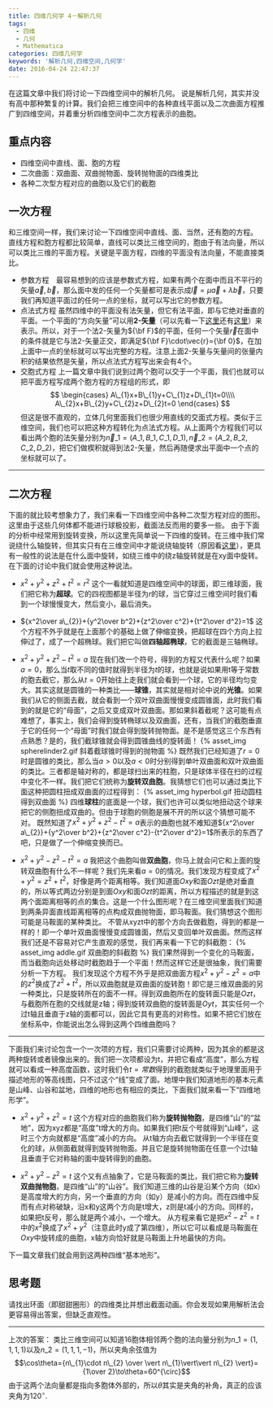 ```yaml
---
title: 四维几何学 4－解析几何
tags:
  - 四维
  - 几何
  - Mathematica
categories: 四维几何学
keywords: '解析几何,四维空间,几何学'
date: 2016-04-24 22:47:37
---
```


在这篇文章中我们将讨论一下四维空间中的解析几何。
说是解析几何，其实并没有高中那种繁复的计算。我们会把三维空间中的各种直线平面以及二次曲面方程推广到四维空间，并着重分析四维空间中二次方程表示的曲胞。
## 重点内容
* 四维空间中直线、面、胞的方程
* 二次曲面：双曲面、双曲抛物面、旋转抛物面的四维类比
* 各种二次型方程对应的曲胞以及它们的截胞
<!-- more -->

## 一次方程
和三维空间一样，我们来讨论一下四维空间中直线、面、当然，还有胞的方程。
直线方程和胞方程都比较简单，直线可以类比三维空间的，胞由于有法向量，所以可以类比三维的平面方程。关键是平面方程，四维的平面没有法向量，不能直接类比。
* 参数方程　最容易想到的应该是参数式方程，如果有两个在面中而且不平行的矢量$\vec{a},\vec{b}$，那么面中发的任何一个矢量都可是表示成$\vec{l}=\mu\vec{a}+\lambda\vec{b}$，只要我们再知道平面过的任何一点的坐标，就可以写出它的参数方程。
* 点法式方程 虽然四维中的平面没有法矢量，但它有法平面，即与它绝对垂直的平面。一个平面的“方向矢量”可以用**2-矢量**（可以先看一下[这里](http://wxyhly.github.io/2016/04/16/bivector4ds/)还有[这里](/2016/04/21/axial-vectors/)）来表示。所以，对于一个法2-矢量为${\bf F}$的平面，任何一个矢量$\vec{r}$在面中的条件就是它与法2-矢量正交，即满足${\bf F}\cdot\vec{r}={\bf 0}$，在加上面中一点的坐标就可以写出完整的方程。注意上面2-矢量与矢量间的张量内积的结果依然是矢量，所以点法式方程写出来会有4个。
* 交胞式方程 上一篇文章中我们说到过两个胞可以交于一个平面，我们也就可以把平面方程写成两个胞方程的方程组的形式，即
$$
\begin{cases}
A\_{1}x+B\_{1}y+C\_{1}z+D\_{1}t=0\\\\
A\_{2}x+B\_{2}y+C\_{2}z+D\_{2}t=0
\end{cases}
$$
但这是很不直观的，立体几何里面我们也很少用直线的交面式方程。类似于三维空间，我们也可以把这种方程转化为点法式方程。从上面两个方程我们可以看出两个胞的法矢量分别为$\vec{n}\_{1}=(A\_{1},B\_{1},C\_{1},D\_{1}),\vec{n}\_{2}=(A\_{2},B\_{2},C\_{2},D\_{2})$，把它们做楔积就得到法2-矢量，然后再随便求出平面中一个点的坐标就可以了。
***
## 二次方程
下面的就比较考想象力了，我们来看一下四维空间中各种二次型方程对应的图形。这里由于这些几何体都不能进行球极投影，截面法反而用的要多一些。
由于下面的分析中经常用到旋转变换，所以这里先简单说一下四维的旋转。在三维中我们常说绕什么轴旋转，但其实只有在三维空间中才能说绕轴旋转（原因看[这里](/2016/04/21/axial-vectors/)），更具有一般性的说法是在什么面中旋转，如绕三维中的绕z轴旋转就是在xy面中旋转。在下面的讨论中我们就会使用这种说法。
* $x^2+y^2+z^2+t^2=r^2$
这个一看就知道是四维空间中的球面，即三维球面，我们把它称为**超球**。它的四视图都是半径为$r$的球，当它穿过三维空间时我们看到一个球慢慢变大，然后变小，最后消失。

* ${x^2\over a\_{2}}+{y^2\over b^2}+{z^2\over c^2}+{t^2\over d^2}=1$
这个方程不外乎就是在上面那个的基础上做了伸缩变换，把超球在四个方向上拉伸过了，成了一个超椭球。我们把它叫做**四轴超椭球**，它的截面是三轴椭球。

* $x^2+y^2+z^2-t^2=a$
现在我们改一个符号，得到的方程又代表什么呢？如果$a=0$，那么当$t$取不同的值时就得到半径为$t$的球，也就是说如果用t等于常数的胞去截它，那么从$t=0$开始往上走我们就会看到一个球，它的半径均匀变大。其实这就是圆锥的一种类比——**球锥**，其实就是相对论中说的**光锥**。如果我们从它的侧面去截，就会看到一个双叶双曲面慢慢变成圆锥面，此时我们看到的就是它的“母面”，之后又变成双叶双曲面。那如果斜着截呢？这可能有点难想了，事实上，我们会得到旋转椭球以及双曲面，还有，当我们的截胞垂直于它的任何一个“母面”时我们就会得到旋转抛物面。是不是感觉这三个东西有点熟悉？是的，我们截球锥就会得到圆锥曲线的旋转面！
{% asset_img spherelinder2.gif 斜着截球锥时得到的抛物面 %}
既然我们已经知道了$r=0$时是圆锥的类比，那么当$a\gt0$以及$a\lt0$时分别得到单叶双曲面和双叶双曲面的类比。三者都是轴对称的，都是球扫出来的柱胞，只是球体半径在扫的过程中变化不一样。我们把它们统称为**旋转双曲胞**。我猜想它们也可以通过类比下面这种把圆柱扭成双曲面的过程得到：
{% asset_img hyperbol.gif 扭动圆柱得到双曲面 %}
四维**球柱**的底面是一个球，我们也许可以类似地扭动这个球来把它的侧胞扭成双曲的。但由于球胞的侧胞是展不开的所以这个猜想可能不对。
既然知道了$x^2+y^2+z^2-t^2=a$表示的曲胞也就不难知道${x^2\over a\_{2}}+{y^2\over b^2}+{z^2\over c^2}-{t^2\over d^2}=1$所表示的东西了吧，只是做了一个伸缩变换而已。

* $x^2+y^2-z^2-t^2=a$
我把这个曲胞叫做**双曲胞**，你马上就会问它和上面的旋转双曲胞有什么不一样呢？我们先来看$a=0$的情况。我们发现方程变成了$x^2+y^2=z^2+t^2$，好像是两个距离相等。我们知道面$Oxy$和面$Ozt$是绝对垂直的，所以等式两边分别是到面$Oxy$和面$Ozt$的距离，所以方程描述的就是到这两个面距离相等的点的集合。这是一个什么图形呢？在三维空间里面我们知道到两条异面直线距离相等的点构成双曲抛物面，即马鞍面。我们猜想这个图形可能是马鞍面的某种类比。
不管从xyzt中的那个方向去做截胞，得到的都是一样的！即一个单叶双曲面慢慢变成圆锥面，然后又变回单叶双曲面。然而这样我们还是不容易对它产生直观的感觉，我们再来看一下它的斜截胞：
{% asset_img addle.gif 双曲胞的斜截胞 %}
我们果然得到一个变化的马鞍面，而当截胞向远处移动时截胞趋于一个平面！然而这样它还是很抽象，我们需要分析一下方程。
我们发现这个方程不外乎是把双曲面方程$x^2+y^2-z^2=a$中的$z^2$换成了$z^2+t^2$，所以双曲胞就是双曲面的旋转胞！即它是三维双曲面的另一种类比，只是旋转所在的面不一样。得到双曲胞所在的旋转面只能是$Ozt$，与截胞所在胞的交线就是z轴；得到旋转双曲胞的旋转面是$Oyt$，其实任何一个过t轴且垂直于z轴的面都可以，因此它具有更高的对称性。如果不把它们放在坐标系中，你能说出怎么得到这两个四维曲胞吗？
***
下面我们来讨论包含一个一次项的方程，我们只需要讨论两种，因为其余的都是这两种旋转或者镜像出来的。我们把一次项都设为t，并把它看成“高度”，那么方程就可以看成一种高度函数，这时我们令$t=常数$得到的截胞就类似于地理里面用于描述地形的等高线图，只不过这个“线”变成了面。地理中我们知道地形的基本元素是山峰、山谷和盆地，四维的地形也有相应的类比，下面我们就来看一下“四维地形学”。

* $x^2+y^2+z^2=t$
这个方程对应的曲胞我们称为**旋转抛物胞**，是四维“山”的“盆地”，因为xyz都是“高度”t增大的方向。如果我们把t反个号就得到“山峰”，这时三个方向就都是“高度”减小的方向。
从t轴方向去截它就得到一个半径在变化的球，从侧面截就得到旋转抛物面。并且它是旋转抛物面在任意一个过t轴且垂直于它对称轴的面中旋转得到的曲胞。

* $x^2+y^2-z^2=t$
这个又有点抽象了，它是马鞍面的类比，我们把它称为**旋转双曲抛物胞**，是四维“山”的“山谷”。我们知道三维的山谷是沿某个方向（如x）是高度增大的方向，另一个垂直的方向（如y）是减小的方向。而在四维中反而有点对称破缺，沿x和y这两个方向是t增大，z则是t减小的方向。同样的，如果把t反号，那么就是两个减小，一个增大。
从方程来看它是把$x^2-z^2=t$中的$x^2$换成了$x^2+y^2$（注意此时y成了第四维），所以它可以看成是马鞍面在$Oxy$中旋转成的曲胞，x轴方向恰好就是马鞍面上升地最快的方向。

下一篇文章我们就会用到这两种四维“基本地形”。

## 思考题
请找出环面（即甜甜圈形）的四维类比并想出截面动画。你会发现如果用解析法会更容易得出答案，但缺乏直观性。
***
上次的答案：
类比三维空间可以知道16胞体相邻两个胞的法向量分别为$n\_{1}=(1,1,1,1)$以及$n\_{2}=(1,1,1,-1)$，所以夹角余弦值为
$$\cos\theta={n\_{1}\cdot n\_{2} \over \vert n\_{1}\vert\vert n\_{2} \vert}={1\over 2}\to\theta=60^{\circ}$$
由于这两个法向量都是指向多胞体外部的，所以$\theta$其实是夹角的补角，真正的应该夹角为$120^{\circ}$.




